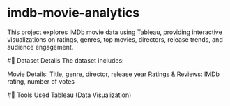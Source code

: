 # imdb-movie-analytics
This project explores IMDb movie data using Tableau, providing interactive visualizations on ratings, genres, top movies, directors, release trends, and audience engagement.

#📂 Dataset Details
The dataset includes:

Movie Details: Title, genre, director, release year
Ratings & Reviews: IMDb rating, number of votes

#🔧 Tools Used
Tableau (Data Visualization)
